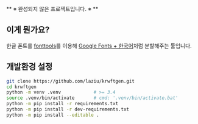 ** ※ 완성되지 않은 프로젝트입니다. ※ **

## 이게 뭔가요?

한글 폰트를 [fonttools](https://github.com/fonttools/fonttools)를 이용해
[Google Fonts + 한국어](https://googlefonts.github.io/korean/)처럼 분할해주는 툴입니다.

## 개발환경 설정

```bash
git clone https://github.com/laziu/krwftgen.git
cd krwftgen
python -m venv .venv            # >= 3.4
source .venv/bin/activate       # cmd: '.venv/bin/activate.bat'
python -m pip install -r requirements.txt
python -m pip install -r dev-requirements.txt
python -m pip install --editable .
```
